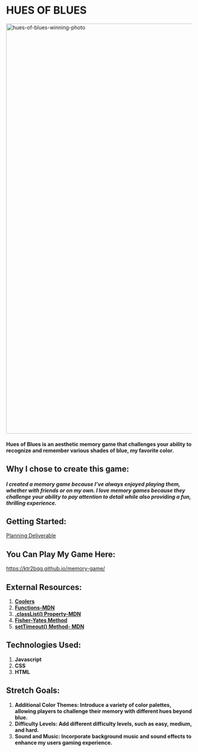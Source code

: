 # HUES OF BLUES
<img alt="hues-of-blues-winning-photo" width="1109" alt="8A7AA2C0-A3B9-4775-90AF-B11ED23675FB" src="https://github.com/user-attachments/assets/214a5b04-8cc0-4847-b0c4-ec23a20b59eb">

#### Hues of Blues is an aesthetic memory game that challenges your ability to recognize and remember various shades of blue, my favorite color.

## Why I chose to create this game:
##### I created a memory game because I’ve always enjoyed playing them, whether with friends or on my own. I love memory games because they challenge your ability to pay attention to detail while also providing a fun, thrilling experience. 

## Getting Started:
[Planning Deliverable](https://docs.google.com/document/d/1pVcJsQ8F68Ibu4VGIEaVrg2upU6kjF3P0Owl1mflNXU/edit)

## You Can Play My Game Here: 
https://ktr2bqg.github.io/memory-game/

## External Resources:
1. **[Coolers](https://coolors.co/palettes/popular/monochromatic)**
2. **[Functions-MDN](https://developer.mozilla.org/en-US/docs/Web/JavaScript/Guide/Functions)**
3. **[.classList() Property-MDN](https://developer.mozilla.org/en-US/docs/Web/API/Element/classList)**
4. **[Fisher-Yates Method](https://stackoverflow.com/questions/59810241/how-to-fisher-yates-shuffle-a-javascript-array)**
5. **[setTimeout() Method- MDN](https://developer.mozilla.org/en-US/docs/Web/API/setTimeout)**


## Technologies Used:
1. **Javascript**
2. **CSS**
3. **HTML**

## Stretch Goals:
1. **Additional Color Themes: Introduce a variety of color palettes, allowing players to challenge their memory with different hues beyond blue.**
2. **Difficulty Levels: Add different difficulty levels, such as easy, medium, and hard.**
3. **Sound and Music: Incorporate background music and sound effects to enhance my users gaming experience.**

